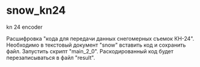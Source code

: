 # snow_kn24
kn 24 encoder

Расшифровка "кода для передачи данных снегомерных съемок КН-24".
Необходимо в текстовый документ "snow" вставить код и сохранить файл.
Запустить скрипт "main_2_0".
Раскодированный код будет перезаписываться в файл "result".
